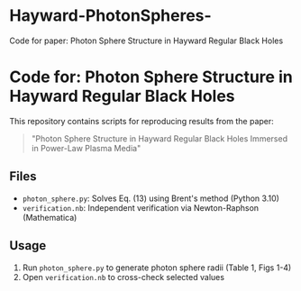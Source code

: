 # Hayward-PhotonSpheres-
Code for paper: Photon Sphere Structure in Hayward Regular Black Holes
# Code for: Photon Sphere Structure in Hayward Regular Black Holes  

This repository contains scripts for reproducing results from the paper:  
> "Photon Sphere Structure in Hayward Regular Black Holes Immersed in Power-Law Plasma Media"  

## Files  
- `photon_sphere.py`: Solves Eq. (13) using Brent's method (Python 3.10)  
- `verification.nb`: Independent verification via Newton-Raphson (Mathematica)  

## Usage  
1. Run `photon_sphere.py` to generate photon sphere radii (Table 1, Figs 1-4)  
2. Open `verification.nb` to cross-check selected values  

